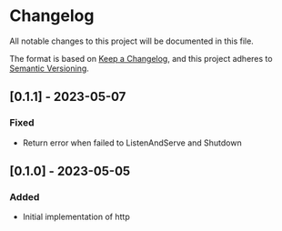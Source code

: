 # Changelog

All notable changes to this project will be documented in this file.

The format is based on [Keep a Changelog](https://keepachangelog.com/en/1.0.0/),
and this project adheres to [Semantic Versioning](https://semver.org/spec/v2.0.0.html).

## [0.1.1] - 2023-05-07

### Fixed

- Return error when failed to ListenAndServe and Shutdown

## [0.1.0] - 2023-05-05

### Added

- Initial implementation of http